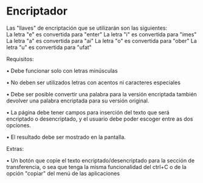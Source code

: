 # Encriptador

Las "llaves" de encriptación que se utilizarán son las siguientes:                                                                                                           
La letra "e" es convertida para "enter" La letra "i" es convertida para "imes" La letra "a" es convertida para "ai" La letra "o" es convertida para "ober" La letra "u" es convertida para "ufat"   

Requisitos:

•	Debe funcionar solo con letras minúsculas

•	No deben ser utilizados letras con acentos ni caracteres especiales

•	Debe ser posible convertir una palabra para la versión encriptada también devolver una palabra encriptada para su versión original.

•	La página debe tener campos para inserción del texto que será encriptado o desencriptado, y el usuario debe poder escoger entre as dos opciones.

•	El resultado debe ser mostrado en la pantalla.

Extras:

•	Un botón que copie el texto encriptado/desencriptado para la sección de transferencia, o sea que tenga la misma funcionalidad del ctrl+C o de la opción "copiar" del menú de las aplicaciones
